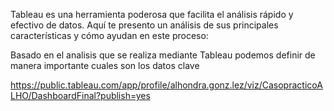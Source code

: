 Tableau es una herramienta poderosa que facilita el análisis rápido y efectivo de datos. Aquí te presento un análisis de sus principales características y cómo ayudan en este proceso:

Basado en el analisis que se realiza mediante Tableau
podemos definir de manera importante cuales son los datos clave 

https://public.tableau.com/app/profile/alhondra.gonz.lez/viz/CasopracticoALHO/DashboardFinal?publish=yes
